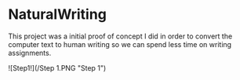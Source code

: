 # NaturalWriting
This project was a initial proof of concept I did in order to convert the computer text to human writing so we can spend less time on writing assignments.

![Step1!](/Step 1.PNG "Step 1")
